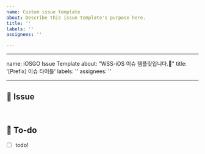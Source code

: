 ```yaml
---
name: Custom issue template
about: Describe this issue template's purpose here.
title: ''
labels: ''
assignees: ''

---
```


---
name:   iOSGO Issue Template
about: "WSS-iOS 이슈 템플릿입니다.🎇"
title: '[Prefix] 이슈 타이틀'
labels: ''
assignees: ''

---

<!-- 

[Prefix]

[Feat]: 새로운 기능 구현
[Fix]: 버그, 오류 해결, 코드 수정
[Add]: Feat 이외의 부수적인 코드 추가, 라이브러리 추가, 새로운 View 생성
[Del]: 쓸모없는 코드, 주석 삭제
[Refactor]: 전면 수정이 있을 때 사용
[Chore]: 그 이외의 잡일/ 버전 코드 수정, 패키지 구조 변경, 파일 이동, 파일이름 변경
[Docs]: README나 WIKI 등의 문서 개정

-->

## 🔖 Issue
<!-- 이슈에 대해 간략하게 설명해주세요 -->

<br/>

## 🔖 To-do
<!-- 진행할 작업에 대해 적어주세요 -->
- [ ] todo!
